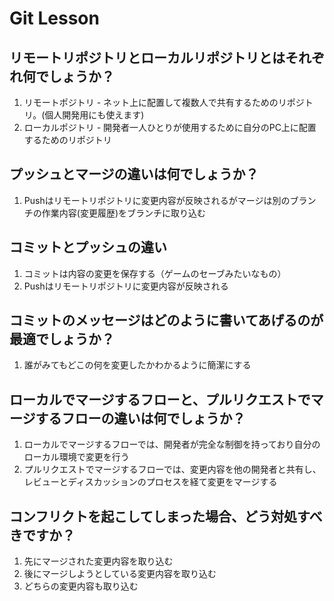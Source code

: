 # Git Lesson

## リモートリポジトリとローカルリポジトリとはそれぞれ何でしょうか？
   1. リモートポジトリ
     - ネット上に配置して複数人で共有するためのリポジトリ。(個人開発用にも使えます)
   2. ローカルポジトリ
     - 開発者一人ひとりが使用するために自分のPC上に配置するためのリポジトリ


## プッシュとマージの違いは何でしょうか？
   1. Pushはリモートリポジトリに変更内容が反映されるがマージは別のブランチの作業内容(変更履歴)をブランチに取り込む


## コミットとプッシュの違い
   1. コミットは内容の変更を保存する（ゲームのセーブみたいなもの）
   2. Pushはリモートリポジトリに変更内容が反映される


## コミットのメッセージはどのように書いてあげるのが最適でしょうか？
   1. 誰がみてもどこの何を変更したかわかるように簡潔にする


## ローカルでマージするフローと、プルリクエストでマージするフローの違いは何でしょうか？
   1. ローカルでマージするフローでは、開発者が完全な制御を持っており自分のローカル環境で変更を行う
   2. プルリクエストでマージするフローでは、変更内容を他の開発者と共有し、レビューとディスカッションのプロセスを経て変更をマージする


## コンフリクトを起こしてしまった場合、どう対処すべきですか？
   1. 先にマージされた変更内容を取り込む
   2. 後にマージしようとしている変更内容を取り込む
   3. どちらの変更内容も取り込む

